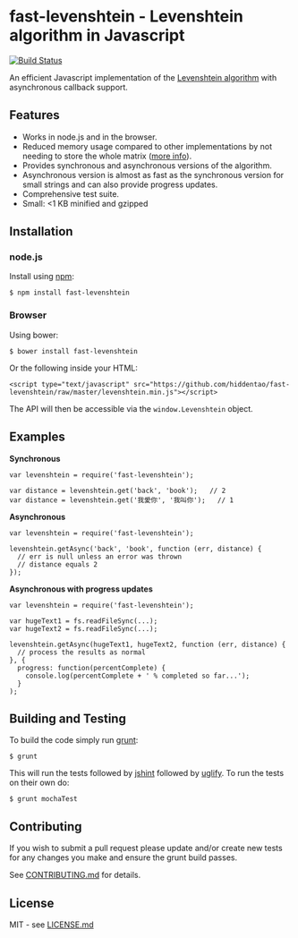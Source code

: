 # fast-levenshtein - Levenshtein algorithm in Javascript

[![Build Status](https://secure.travis-ci.org/hiddentao/fast-levenshtein.png)](http://travis-ci.org/hiddentao/fast-levenshtein)

An efficient Javascript implementation of the [Levenshtein algorithm](http://en.wikipedia.org/wiki/Levenshtein_distance) with asynchronous callback support.

## Features

* Works in node.js and in the browser.
* Reduced memory usage compared to other implementations by not needing to store the whole matrix ([more info](http://www.codeproject.com/Articles/13525/Fast-memory-efficient-Levenshtein-algorithm)).
* Provides synchronous and asynchronous versions of the algorithm.
* Asynchronous version is almost as fast as the synchronous version for small strings and can also provide progress updates.
* Comprehensive test suite.
* Small: <1 KB minified and gzipped

## Installation

### node.js

Install using [npm](http://npmjs.org/):

    $ npm install fast-levenshtein

### Browser

Using bower:

    $ bower install fast-levenshtein

Or the following inside your HTML:

    <script type="text/javascript" src="https://github.com/hiddentao/fast-levenshtein/raw/master/levenshtein.min.js"></script>

The API will then be accessible via the `window.Levenshtein` object.

## Examples

**Synchronous**

    var levenshtein = require('fast-levenshtein');

    var distance = levenshtein.get('back', 'book');   // 2
    var distance = levenshtein.get('我愛你', '我叫你');   // 1


**Asynchronous**

    var levenshtein = require('fast-levenshtein');

    levenshtein.getAsync('back', 'book', function (err, distance) {
      // err is null unless an error was thrown
      // distance equals 2
    });

**Asynchronous with progress updates**

    var levenshtein = require('fast-levenshtein');

    var hugeText1 = fs.readFileSync(...);
    var hugeText2 = fs.readFileSync(...);

    levenshtein.getAsync(hugeText1, hugeText2, function (err, distance) {
      // process the results as normal
    }, {
      progress: function(percentComplete) {
        console.log(percentComplete + ' % completed so far...');
      }
    );

## Building and Testing

To build the code simply run [grunt](http://gruntjs.com/):

    $ grunt

This will run the tests followed by [jshint](http://jshint.com) followed by [uglify](https://github.com/mishoo/UglifyJS). To run the tests on their own do:

    $ grunt mochaTest


## Contributing

If you wish to submit a pull request please update and/or create new tests for any changes you make and ensure the grunt build passes.

See [CONTRIBUTING.md](https://github.com/hiddentao/fast-levenshtein/blob/master/CONTRIBUTING.md) for details.

## License

MIT - see [LICENSE.md](https://github.com/hiddentao/fast-levenshtein/blob/master/LICENSE.md)
